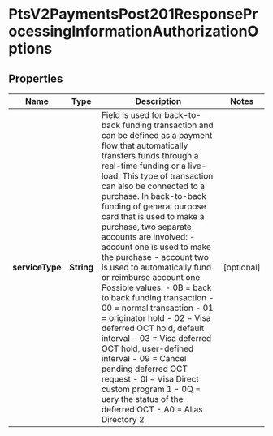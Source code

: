 
# PtsV2PaymentsPost201ResponseProcessingInformationAuthorizationOptions

## Properties
Name | Type | Description | Notes
------------ | ------------- | ------------- | -------------
**serviceType** | **String** | Field is used for back-to-back funding transaction and can be defined as a payment flow that automatically transfers funds through a real-time  funding or a live-load. This type of transaction can also be connected to a purchase.  In back-to-back funding of general purpose card that is used to make a purchase, two separate accounts are involved:  - account one is used to make the purchase - account two is used to automatically fund or reimburse account one  Possible values: - 0B &#x3D; back to back funding transaction - 00 &#x3D; normal transaction - 01 &#x3D; originator hold - 02 &#x3D; Visa deferred OCT hold, default interval - 03 &#x3D; Visa deferred OCT hold, user-defined interval - 09 &#x3D; Cancel pending deferred OCT request - 0I &#x3D; Visa Direct custom program 1 - 0Q &#x3D; uery the status of the deferred OCT - A0 &#x3D; Alias Directory 2  |  [optional]



